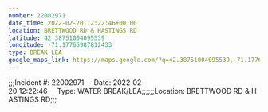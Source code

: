 ```yaml
---
number: 22002971
date_time: 2022-02-20T12:22:46+00:00
location: BRETTWOOD RD & HASTINGS RD
latitude: 42.38751004095539
longitude: -71.17765987812433
type: BREAK LEA
google_maps_link: https://maps.google.com/?q=42.38751004095539,-71.17765987812433
---
```


;;;Incident #: 22002971     Date: 2022‐02‐20 12:22:46     Type: WATER BREAK/LEA;;;;;;Location: BRETTWOOD RD & HASTINGS RD;;;
